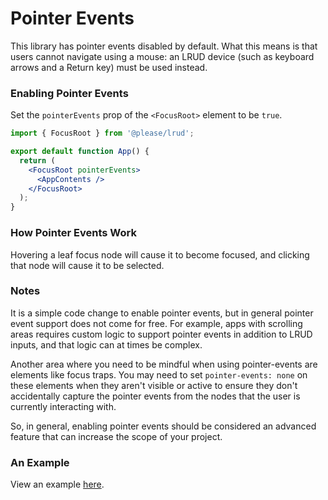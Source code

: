 # Pointer Events

This library has pointer events disabled by default. What this means is that users cannot
navigate using a mouse: an LRUD device (such as keyboard arrows and a Return key) must be
used instead.

### Enabling Pointer Events

Set the `pointerEvents` prop of the `<FocusRoot>` element to be `true`.

```jsx
import { FocusRoot } from '@please/lrud';

export default function App() {
  return (
    <FocusRoot pointerEvents>
      <AppContents />
    </FocusRoot>
  );
}
```

### How Pointer Events Work

Hovering a leaf focus node will cause it to become focused, and clicking that node will
cause it to be selected.

### Notes

It is a simple code change to enable pointer events, but in general pointer event support
does not come for free. For example, apps with scrolling areas requires custom logic to support pointer events in
addition to LRUD inputs, and that logic can at times be complex.

Another area where you need to be mindful when using pointer-events are elements like focus traps. You may need to
set `pointer-events: none` on these elements when they aren't visible or active to ensure they don't accidentally capture
the pointer events from the nodes that the user is currently interacting with.

So, in general, enabling pointer events should be considered an advanced feature that can increase the scope of your
project.

### An Example

View an example [here](../examples/advanced/pointer-events/).
